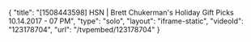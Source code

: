 {
    "title": "[1508443598] HSN | Brett Chukerman's Holiday Gift Picks 10.14.2017 - 07 PM",
    "type": "solo",
    "layout": "iframe-static",
    "videoId": "123178704",
    "url": "\/tvpembed\/123178704"
}